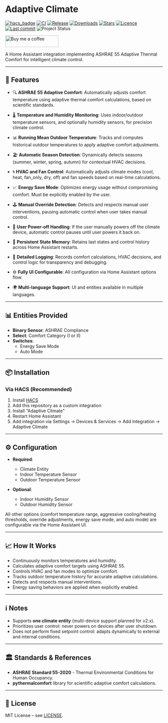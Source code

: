 # Adaptive Climate
[![hacs_badge](https://img.shields.io/badge/HACS-Default-blue.svg?style=flat-square)](https://github.com/hacs/integration)
[![CI](https://github.com/msinhore/adaptive_climate/actions/workflows/ci.yml/badge.svg)](https://github.com/msinhore/adaptive_climate/actions/workflows/ci.yml)
[![Release](https://img.shields.io/github/v/release/msinhore/adaptive_climate?label=release&sort=semver&logo=github)](https://github.com/msinhore/adaptive_climate/releases)
[![Downloads](https://img.shields.io/github/downloads/msinhore/adaptive_climate/total)](https://github.com/msinhore/adaptive_climate/releases)
[![Stars](https://img.shields.io/github/stars/msinhore/adaptive_climate?style=flat-square)](https://github.com/msinhore/adaptive_climate/stargazers)
[![Licence](https://img.shields.io/github/license/msinhore/adaptive_climate.svg)](https://github.com/msinhore/adaptive_climate/blob/main/LICENSE)
[![Last commit](https://img.shields.io/github/last-commit/msinhore/adaptive_climate.svg)](https://github.com/msinhore/adaptive_climate)
![Project Status](https://img.shields.io/badge/status-active-brightgreen.svg)

[<img width="170" height="37" alt="Buy me a coffee" src="https://github.com/user-attachments/assets/0ce08a2b-1bc6-4f16-91f0-70c273cf4d47" />](https://buymeacoffee.com/msinhore)

A Home Assistant integration implementing ASHRAE 55 Adaptive Thermal Comfort for intelligent climate control.

---

## 🚀 Features

- 🔍 **ASHRAE 55 Adaptive Comfort**: Automatically adjusts comfort temperature using adaptive thermal comfort calculations, based on scientific standards.

- 🌡️ **Temperature and Humidity Monitoring**: Uses indoor/outdoor temperature sensors, and optionally humidity sensors, for precision climate control.

- 📊 **Running Mean Outdoor Temperature**: Tracks and computes historical outdoor temperatures to apply adaptive comfort adjustments.

- 🏖️ **Automatic Season Detection**: Dynamically detects seasons (summer, winter, spring, autumn) for contextual HVAC decisions.

- 🌀 **HVAC and Fan Control**: Automatically adjusts climate modes (cool, heat, fan_only, dry, off) and fan speeds based on real-time calculations.

- 📈 **Energy Save Mode**: Optimizes energy usage without compromising comfort. Must be explicitly enabled by the user.

- 🕹️ **Manual Override Detection**: Detects and respects manual user interventions, pausing automatic control when user takes manual control.

- 🛑 **User Power-off Handling**: If the user manually powers off the climate device, automatic control pauses until user powers it back on.

- 🔄 **Persistent State Memory**: Retains last states and control history across Home Assistant restarts.

- 📝 **Detailed Logging**: Records comfort calculations, HVAC decisions, and control logic for transparency and debugging.

- ⚙️ **Fully UI Configurable**: All configuration via Home Assistant options flow.

- 🌍 **Multi-language Support**: UI and entities available in multiple languages.

---

## 📊 Entities Provided

- **Binary Sensor**: ASHRAE Compliance
- **Select**: Comfort Category (I or II)
- **Switches**:
  - Energy Save Mode
  - Auto Mode

---

## 📦 Installation

### Via HACS (Recommended)

1. Install [HACS](https://hacs.xyz/)
2. Add this repository as a custom integration
3. Install "Adaptive Climate"
4. Restart Home Assistant
5. Add integration via Settings → Devices & Services → Add Integration → Adaptive Climate

---

## ⚙️ Configuration

- **Required**:
  - Climate Entity
  - Indoor Temperature Sensor
  - Outdoor Temperature Sensor

- **Optional**:
  - Indoor Humidity Sensor
  - Outdoor Humidity Sensor

All other options (comfort temperature range, aggressive cooling/heating thresholds, override adjustments, energy save mode, and auto mode) are configurable via the Home Assistant UI.

---

## 📈 How It Works

- Continuously monitors temperatures and humidity.
- Calculates adaptive comfort targets using ASHRAE 55.
- Controls HVAC and fan modes to optimize comfort.
- Tracks outdoor temperature history for accurate adaptive calculations.
- Detects and respects manual interventions.
- Energy saving behaviors are applied when explicitly enabled.

---

## ℹ️ Notes

- Supports **one climate entity** (multi-device support planned for v2.x).
- Prioritizes user control: never powers on devices after user shutdown.
- Does not perform fixed setpoint control: adapts dynamically to external and internal conditions.

---

## 🏛️ Standards & References

- **ASHRAE Standard 55-2020** - Thermal Environmental Conditions for Human Occupancy.
- **pythermalcomfort** library for scientific adaptive comfort calculations.

---

## 📄 License

MIT License – see [LICENSE](LICENSE).